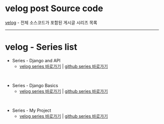 # velog post Source code 

[velog](https://velog.io/@kimjihong) - 전체 소스코드가 포함된 게시글 시리즈 목록
<br>

***

# velog - Series list

- Series - Django and API
   - [velog series 바로가기](https://velog.io/@kimjihong/series/django) | [github series 바로가기](https://github.com/JiHongKim98/velog-post/tree/main/django)
<br>

- Series - Django Basics
   - [velog series 바로가기](https://velog.io/@kimjihong/series/django-basics) | [github series 바로가기](https://github.com/JiHongKim98/velog-post/tree/main/django-basic)
<br>

- Series - My Project
   - [velog series 바로가기](https://velog.io/@kimjihong/series/MyPrograms) | [github series 바로가기](https://github.com/JiHongKim98/velog-post/tree/main/project)
<br>
